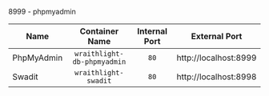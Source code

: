 8999 - phpmyadmin

| Name              | Container Name                | Internal Port | External Port         |
| ---               | :-:                           | :-:           | :-:                   |
| PhpMyAdmin        | `wraithlight-db-phpmyadmin`   | `80`          | http://localhost:8999 |
| Swadit            | `wraithlight-swadit`          | `80`          | http://localhost:8998 |
